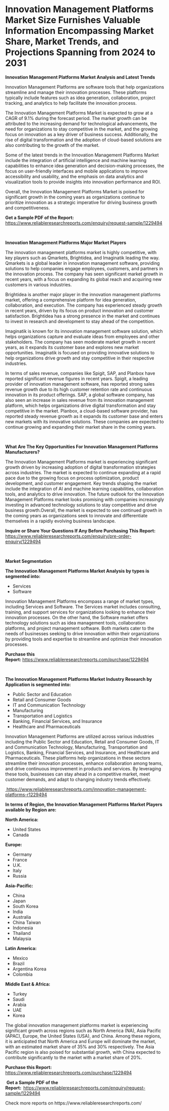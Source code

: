 <p><h1>Innovation Management Platforms Market Size Furnishes Valuable Information Encompassing Market Share, Market Trends, and Projections Spanning from 2024 to 2031</h1></p><p><strong>Innovation Management Platforms Market Analysis and Latest Trends</strong></p>
<p><p>Innovation Management Platforms are software tools that help organizations streamline and manage their innovation processes. These platforms typically include features such as idea generation, collaboration, project tracking, and analytics to help facilitate the innovation process.</p><p>The Innovation Management Platforms Market is expected to grow at a CAGR of 9.1% during the forecast period. The market growth can be attributed to the increasing demand for technological advancements, the need for organizations to stay competitive in the market, and the growing focus on innovation as a key driver of business success. Additionally, the rise of digital transformation and the adoption of cloud-based solutions are also contributing to the growth of the market.</p><p>Some of the latest trends in the Innovation Management Platforms Market include the integration of artificial intelligence and machine learning capabilities to enhance idea generation and decision-making processes, the focus on user-friendly interfaces and mobile applications to improve accessibility and usability, and the emphasis on data analytics and visualization tools to provide insights into innovation performance and ROI.</p><p>Overall, the Innovation Management Platforms Market is poised for significant growth in the coming years as organizations continue to prioritize innovation as a strategic imperative for driving business growth and competitiveness.</p></p>
<p><strong>Get a Sample PDF of the Report:&nbsp;</strong> <a href="https://www.reliableresearchreports.com/enquiry/request-sample/1229494">https://www.reliableresearchreports.com/enquiry/request-sample/1229494</a></p>
<p>&nbsp;</p>
<p><strong>Innovation Management Platforms Major Market Players</strong></p>
<p><p>The innovation management platforms market is highly competitive, with key players such as Qmarkets, Brightidea, and Imaginatik leading the way. Qmarkets is a global leader in innovation management software, providing solutions to help companies engage employees, customers, and partners in the innovation process. The company has seen significant market growth in recent years, with a focus on expanding its global reach and acquiring new customers in various industries.</p><p>Brightidea is another major player in the innovation management platforms market, offering a comprehensive platform for idea generation, collaboration, and execution. The company has experienced steady growth in recent years, driven by its focus on product innovation and customer satisfaction. Brightidea has a strong presence in the market and continues to invest in research and development to stay ahead of the competition.</p><p>Imaginatik is known for its innovation management software solution, which helps organizations capture and evaluate ideas from employees and other stakeholders. The company has seen moderate market growth in recent years, as it expands its customer base and explores new market opportunities. Imaginatik is focused on providing innovative solutions to help organizations drive growth and stay competitive in their respective industries.</p><p>In terms of sales revenue, companies like Spigit, SAP, and Planbox have reported significant revenue figures in recent years. Spigit, a leading provider of innovation management software, has reported strong sales revenue growth due to its high customer retention rate and continuous innovation in its product offerings. SAP, a global software company, has also seen an increase in sales revenue from its innovation management platform, which helps organizations drive digital transformation and stay competitive in the market. Planbox, a cloud-based software provider, has reported steady revenue growth as it expands its customer base and enters new markets with its innovative solutions. These companies are expected to continue growing and expanding their market share in the coming years.</p></p>
<p>&nbsp;</p>
<p><strong>What Are The Key Opportunities For Innovation Management Platforms Manufacturers?</strong></p>
<p><p>The Innovation Management Platforms market is experiencing significant growth driven by increasing adoption of digital transformation strategies across industries. The market is expected to continue expanding at a rapid pace due to the growing focus on process optimization, product development, and customer engagement. Key trends shaping the market include the integration of AI and machine learning capabilities, collaboration tools, and analytics to drive innovation. The future outlook for the Innovation Management Platforms market looks promising with companies increasingly investing in advanced technology solutions to stay competitive and drive business growth.Overall, the market is expected to see continued growth in the coming years as organizations seek to innovate and differentiate themselves in a rapidly evolving business landscape.</p></p>
<p><strong>Inquire or Share Your Questions If Any Before Purchasing This Report:</strong> <a href="https://www.reliableresearchreports.com/enquiry/pre-order-enquiry/1229494">https://www.reliableresearchreports.com/enquiry/pre-order-enquiry/1229494</a></p>
<p>&nbsp;</p>
<p><strong>Market Segmentation</strong></p>
<p><strong>The Innovation Management Platforms Market Analysis by types is segmented into:</strong></p>
<p><ul><li>Services</li><li>Software</li></ul></p>
<p><p>Innovation Management Platforms encompass a range of market types, including Services and Software. The Services market includes consulting, training, and support services for organizations looking to enhance their innovation processes. On the other hand, the Software market offers technology solutions such as idea management tools, collaboration platforms, and project management software. Both markets cater to the needs of businesses seeking to drive innovation within their organizations by providing tools and expertise to streamline and optimize their innovation processes.</p></p>
<p><strong>Purchase this Report:&nbsp;</strong><a href="https://www.reliableresearchreports.com/purchase/1229494">https://www.reliableresearchreports.com/purchase/1229494</a></p>
<p>&nbsp;</p>
<p><strong>The Innovation Management Platforms Market Industry Research by Application is segmented into:</strong></p>
<p><ul><li>Public Sector and Education</li><li>Retail and Consumer Goods</li><li>IT and Communication Technology</li><li>Manufacturing</li><li>Transportation and Logistics</li><li>Banking, Financial Services, and Insurance</li><li>Healthcare and Pharmaceuticals</li></ul></p>
<p><p>Innovation Management Platforms are utilized across various industries including the Public Sector and Education, Retail and Consumer Goods, IT and Communication Technology, Manufacturing, Transportation and Logistics, Banking, Financial Services, and Insurance, and Healthcare and Pharmaceuticals. These platforms help organizations in these sectors streamline their innovation processes, enhance collaboration among teams, and drive continuous improvement in products and services. By leveraging these tools, businesses can stay ahead in a competitive market, meet customer demands, and adapt to changing industry trends effectively.</p></p>
<p><a href="https://www.reliableresearchreports.com/innovation-management-platforms-r1229494">&nbsp;https://www.reliableresearchreports.com/innovation-management-platforms-r1229494</a></p>
<p><strong>In terms of Region, the Innovation Management Platforms Market Players available by Region are:</strong></p>
<p>
    <p> <strong> North America: </strong>
        <ul>
            <li>United States</li>
            <li>Canada</li>
        </ul>
        </p> 
    <p> <strong> Europe: </strong>
        <ul>
            <li>Germany</li>
            <li>France</li>
            <li>U.K.</li>
            <li>Italy</li>
            <li>Russia</li>
        </ul>
        </p> 
    <p> <strong> Asia-Pacific: </strong>
        <ul>
            <li>China</li>
            <li>Japan</li>
            <li>South Korea</li>
            <li>India</li>
            <li>Australia</li>
            <li>China Taiwan</li>
            <li>Indonesia</li>
            <li>Thailand</li>
            <li>Malaysia</li>
        </ul>
        </p> 
    <p> <strong> Latin America: </strong>
        <ul>
            <li>Mexico</li>
            <li>Brazil</li>
            <li>Argentina Korea</li>
            <li>Colombia</li>
        </ul>
        </p> 
    <p> <strong> Middle East & Africa: </strong>
        <ul>
            <li>Turkey</li>
            <li>Saudi</li>
            <li>Arabia</li>
            <li>UAE</li>
            <li>Korea</li>
        </ul>
    </p>
    </p>
<p><p>The global innovation management platforms market is experiencing significant growth across regions such as North America (NA), Asia Pacific (APAC), Europe, the United States (USA), and China. Among these regions, it is anticipated that North America and Europe will dominate the market, with an estimated market share of 35% and 30% respectively. The Asia Pacific region is also poised for substantial growth, with China expected to contribute significantly to the market with a market share of 20%.</p></p>
<p><strong>Purchase this Report: </strong><a href="https://www.reliableresearchreports.com/purchase/1229494">https://www.reliableresearchreports.com/purchase/1229494</a></p>
<p>&nbsp;<strong>Get a Sample PDF of the Report:&nbsp;&nbsp;</strong><a href="https://www.reliableresearchreports.com/enquiry/request-sample/1229494">https://www.reliableresearchreports.com/enquiry/request-sample/1229494</a></p>
<p><strong></strong></p>
<p>Check more reports on https://www.reliableresearchreports.com/</p>